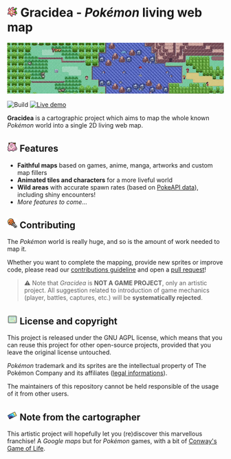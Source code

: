 # ![](/copyrighted/icons/gracidea.png) Gracidea - *Pokémon* living web map

![](/copyrighted/animated_map.gif)

![Build](https://github.com/lowlighter/gracidea/workflows/Build/badge.svg)
[![Live demo](https://img.shields.io/badge/%20-Gracidea%20live%20demo-black.svg?logo=adafruit)](https://gracidea.lecoq.io)

**Gracidea** is a cartographic project which aims to map the whole known *Pokémon* world into a single 2D living web map.

## ![](/copyrighted/icons/pokedoll.png) Features

* **Faithful maps** based on games, anime, manga, artworks and custom map fillers
* **Animated tiles and characters** for a more liveful world
* **Wild areas** with accurate spawn rates (based on [PokeAPI data](https://github.com/PokeAPI/api-data)), including shiny encounters!
* *More features to come...*

## ![](/copyrighted/icons/contribute.png) Contributing

The *Pokémon* world is really huge, and so is the amount of work needed to map it.

Whether you want to complete the mapping, provide new sprites or improve code, please read our [contributions guideline](/CONTRIBUTING.md) and open a [pull request](https://github.com/lowlighter/gracidea/pulls)!

> ⚠️ Note that *Gracidea* is **NOT A GAME PROJECT**, only an artistic project. All suggestion related to introduction of game mechanics (player, battles, captures, etc.) will be **systematically rejected**.

## ![](/copyrighted/icons/license.png) License and copyright

This project is released under the GNU AGPL license, which means that you can reuse this project for other open-source projects, provided that you leave the original license untouched.

*Pokémon* trademark and its sprites are the intellectual property of The Pokémon Company and its affiliates ([legal informations](https://www.pokemon.com/us/legal/)).

The maintainers of this repository cannot be held responsible of the usage of it from other users.

## ![](/copyrighted/icons/note.png) Note from the cartographer

This artistic project will hopefully let you (re)discover this marvellous franchise!
A *Google maps* but for *Pokémon* games, with a bit of [Conway's Game of Life](https://en.wikipedia.org/wiki/Conway%27s_Game_of_Life).
